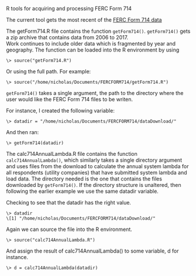 R tools for acquiring and processing FERC Form 714

The current tool gets the most recent of the [FERC Form 714 data](https://www.ferc.gov/docs-filing/forms/form-714/data.asp)

The getForm714.R file contains the function `getForm714()`. `getForm714()` gets a zip archive that contains data from 2006 to 2017.  
Work continues to include older data which is fragmented by year and geography. The function can be loaded into the R environment by using 

```
\> source("getForm714.R")
```

Or using the full path. For example:

```
\> source("/home/nicholas/Documents/FERCFORM714/getForm714.R")
```

`getForm714()` takes a single argument, the path to the directory where the user would like the FERC Form 714 files to be writen. 

For instance, I created the following variable:

```
\> datadir = "/home/nicholas/Documents/FERCFORM714/dataDownload/"
```

And then ran:

```
\> getForm714(datadir)
```

The calc714AnnualLambda.R file contains the function `calc714AnnualLambda()`, which similarly takes a single directory argument and uses files from the download to calculate the annual system lambda for all respondents (utility companies) that have submitted system lambda and load data.  The directory needed is the one that contains the files downloaded by `getForm714()`.  If the directory structure is unaltered, then following the earlier example we use the same datadir variable. 

Checking to see that the datadir has the right value. 

```
\> datadir
\[1] "/home/nicholas/Documents/FERCFORM714/dataDownload/"
```

Again we can source the file into the R environment.

```
\> source("calc714AnnualLambda.R")
```

And assign the result of calc714AnnualLambda() to some variable, d for instance.

```
\> d = calc714AnnualLambda(datadir)
```
